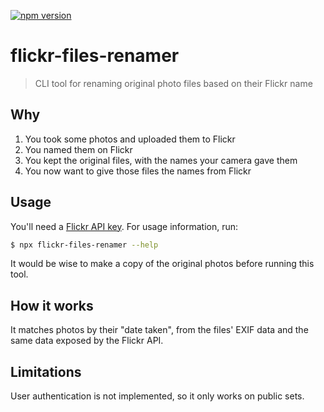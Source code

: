 <!-- prettier-ignore-start -->
[![npm version](https://badge.fury.io/js/check-es-compat.svg)](https://badge.fury.io/js/flickr-files-renamer)
<!-- prettier-ignore-end -->

# flickr-files-renamer

> CLI tool for renaming original photo files based on their Flickr name

## Why

1. You took some photos and uploaded them to Flickr
1. You named them on Flickr
1. You kept the original files, with the names your camera gave them
1. You now want to give those files the names from Flickr

## Usage

You'll need a [Flickr API key](https://www.flickr.com/services/api/misc.api_keys.html). For usage information, run:

```bash
$ npx flickr-files-renamer --help
```

It would be wise to make a copy of the original photos before running this tool.

## How it works

It matches photos by their "date taken", from the files' EXIF data and the same data exposed by the Flickr API.

## Limitations

User authentication is not implemented, so it only works on public sets.
